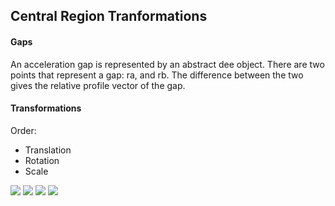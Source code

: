## Central Region Tranformations

#### Gaps

An acceleration gap is represented by an abstract dee object.
There are two points that represent a gap: ra, and rb.
The difference between the two gives the relative profile vector of the gap.

#### Transformations
Order:
* Translation
* Rotation
* Scale

![](no_transform.png)
![](translated.png)
![](rotated.png)
![](scaled.png)
